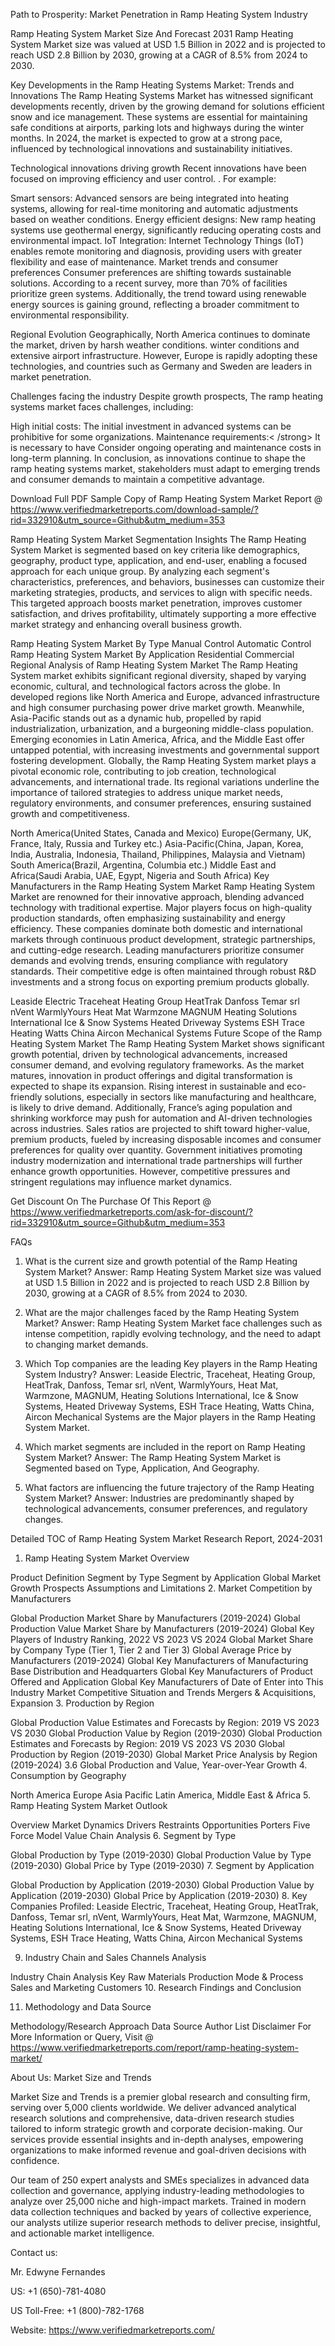 Path to Prosperity: Market Penetration in Ramp Heating System Industry


Ramp Heating System Market Size And Forecast 2031
Ramp Heating System Market size was valued at USD 1.5 Billion in 2022 and is projected to reach USD 2.8 Billion by 2030, growing at a CAGR of 8.5% from 2024 to 2030.

Key Developments in the Ramp Heating Systems Market: Trends and Innovations
The Ramp Heating Systems Market has witnessed significant developments recently, driven by the growing demand for solutions efficient snow and ice management. These systems are essential for maintaining safe conditions at airports, parking lots and highways during the winter months. In 2024, the market is expected to grow at a strong pace, influenced by technological innovations and sustainability initiatives.

Technological innovations driving growth
Recent innovations have been focused on improving efficiency and user control. . For example:

Smart sensors: Advanced sensors are being integrated into heating systems, allowing for real-time monitoring and automatic adjustments based on weather conditions.
Energy efficient designs: New ramp heating systems use geothermal energy, significantly reducing operating costs and environmental impact.
IoT Integration: Internet Technology Things (IoT) enables remote monitoring and diagnosis, providing users with greater flexibility and ease of maintenance.
Market trends and consumer preferences
Consumer preferences are shifting towards sustainable solutions. According to a recent survey, more than 70% of facilities prioritize green systems. Additionally, the trend toward using renewable energy sources is gaining ground, reflecting a broader commitment to environmental responsibility.

Regional Evolution
Geographically, North America continues to dominate the market, driven by harsh weather conditions. winter conditions and extensive airport infrastructure. However, Europe is rapidly adopting these technologies, and countries such as Germany and Sweden are leaders in market penetration.

Challenges facing the industry
Despite growth prospects, The ramp heating systems market faces challenges, including:

High initial costs: The initial investment in advanced systems can be prohibitive for some organizations.
Maintenance requirements:< /strong> It is necessary to have Consider ongoing operating and maintenance costs in long-term planning.
In conclusion, as innovations continue to shape the ramp heating systems market, stakeholders must adapt to emerging trends and consumer demands to maintain a competitive advantage.

Download Full PDF Sample Copy of Ramp Heating System Market Report @ https://www.verifiedmarketreports.com/download-sample/?rid=332910&utm_source=Github&utm_medium=353

Ramp Heating System Market Segmentation Insights
The Ramp Heating System Market is segmented based on key criteria like demographics, geography, product type, application, and end-user, enabling a focused approach for each unique group. By analyzing each segment's characteristics, preferences, and behaviors, businesses can customize their marketing strategies, products, and services to align with specific needs. This targeted approach boosts market penetration, improves customer satisfaction, and drives profitability, ultimately supporting a more effective market strategy and enhancing overall business growth.

Ramp Heating System Market By Type
Manual Control
Automatic Control
Ramp Heating System Market By Application
Residential
Commercial
Regional Analysis of Ramp Heating System Market
The Ramp Heating System market exhibits significant regional diversity, shaped by varying economic, cultural, and technological factors across the globe. In developed regions like North America and Europe, advanced infrastructure and high consumer purchasing power drive market growth. Meanwhile, Asia-Pacific stands out as a dynamic hub, propelled by rapid industrialization, urbanization, and a burgeoning middle-class population. Emerging economies in Latin America, Africa, and the Middle East offer untapped potential, with increasing investments and governmental support fostering development. Globally, the Ramp Heating System market plays a pivotal economic role, contributing to job creation, technological advancements, and international trade. Its regional variations underline the importance of tailored strategies to address unique market needs, regulatory environments, and consumer preferences, ensuring sustained growth and competitiveness.

North America(United States, Canada and Mexico)
Europe(Germany, UK, France, Italy, Russia and Turkey etc.)
Asia-Pacific(China, Japan, Korea, India, Australia, Indonesia, Thailand, Philippines, Malaysia and Vietnam)
South America(Brazil, Argentina, Columbia etc.)
Middle East and Africa(Saudi Arabia, UAE, Egypt, Nigeria and South Africa)
Key Manufacturers in the Ramp Heating System Market
Ramp Heating System Market are renowned for their innovative approach, blending advanced technology with traditional expertise. Major players focus on high-quality production standards, often emphasizing sustainability and energy efficiency. These companies dominate both domestic and international markets through continuous product development, strategic partnerships, and cutting-edge research. Leading manufacturers prioritize consumer demands and evolving trends, ensuring compliance with regulatory standards. Their competitive edge is often maintained through robust R&D investments and a strong focus on exporting premium products globally.

Leaside Electric
Traceheat
Heating Group
HeatTrak
Danfoss
Temar srl
nVent
WarmlyYours
Heat Mat
Warmzone
MAGNUM
Heating Solutions International
Ice & Snow Systems
Heated Driveway Systems
ESH Trace Heating
Watts China
Aircon Mechanical Systems
Future Scope of the Ramp Heating System Market
The Ramp Heating System Market shows significant growth potential, driven by technological advancements, increased consumer demand, and evolving regulatory frameworks. As the market matures, innovation in product offerings and digital transformation is expected to shape its expansion. Rising interest in sustainable and eco-friendly solutions, especially in sectors like manufacturing and healthcare, is likely to drive demand. Additionally, France’s aging population and shrinking workforce may push for automation and AI-driven technologies across industries. Sales ratios are projected to shift toward higher-value, premium products, fueled by increasing disposable incomes and consumer preferences for quality over quantity. Government initiatives promoting industry modernization and international trade partnerships will further enhance growth opportunities. However, competitive pressures and stringent regulations may influence market dynamics.

Get Discount On The Purchase Of This Report @ https://www.verifiedmarketreports.com/ask-for-discount/?rid=332910&utm_source=Github&utm_medium=353

FAQs
1. What is the current size and growth potential of the Ramp Heating System Market?
Answer: Ramp Heating System Market size was valued at USD 1.5 Billion in 2022 and is projected to reach USD 2.8 Billion by 2030, growing at a CAGR of 8.5% from 2024 to 2030.

2. What are the major challenges faced by the Ramp Heating System Market?
Answer: Ramp Heating System Market face challenges such as intense competition, rapidly evolving technology, and the need to adapt to changing market demands.

3. Which Top companies are the leading Key players in the Ramp Heating System Industry?
Answer: Leaside Electric, Traceheat, Heating Group, HeatTrak, Danfoss, Temar srl, nVent, WarmlyYours, Heat Mat, Warmzone, MAGNUM, Heating Solutions International, Ice & Snow Systems, Heated Driveway Systems, ESH Trace Heating, Watts China, Aircon Mechanical Systems are the Major players in the Ramp Heating System Market.

4. Which market segments are included in the report on Ramp Heating System Market?
Answer: The Ramp Heating System Market is Segmented based on Type, Application, And Geography.

5. What factors are influencing the future trajectory of the Ramp Heating System Market?
Answer: Industries are predominantly shaped by technological advancements, consumer preferences, and regulatory changes.

Detailed TOC of Ramp Heating System Market Research Report, 2024-2031
1. Ramp Heating System Market Overview

Product Definition
Segment by Type
Segment by Application
Global Market Growth Prospects
Assumptions and Limitations
2. Market Competition by Manufacturers

Global Production Market Share by Manufacturers (2019-2024)
Global Production Value Market Share by Manufacturers (2019-2024)
Global Key Players of Industry Ranking, 2022 VS 2023 VS 2024
Global Market Share by Company Type (Tier 1, Tier 2 and Tier 3)
Global Average Price by Manufacturers (2019-2024)
Global Key Manufacturers of Manufacturing Base Distribution and Headquarters
Global Key Manufacturers of Product Offered and Application
Global Key Manufacturers of Date of Enter into This Industry
Market Competitive Situation and Trends
Mergers & Acquisitions, Expansion
3. Production by Region

Global Production Value Estimates and Forecasts by Region: 2019 VS 2023 VS 2030
Global Production Value by Region (2019-2030)
Global Production Estimates and Forecasts by Region: 2019 VS 2023 VS 2030
Global Production by Region (2019-2030)
Global Market Price Analysis by Region (2019-2024) 3.6 Global Production and Value, Year-over-Year Growth
4. Consumption by Geography

North America
Europe
Asia Pacific
Latin America, Middle East & Africa
5. Ramp Heating System Market Outlook

Overview
Market Dynamics
Drivers
Restraints
Opportunities
Porters Five Force Model
Value Chain Analysis 
6. Segment by Type

Global Production by Type (2019-2030)
Global Production Value by Type (2019-2030)
Global Price by Type (2019-2030)
7. Segment by Application

Global Production by Application (2019-2030)
Global Production Value by Application (2019-2030)
Global Price by Application (2019-2030)
8. Key Companies Profiled: Leaside Electric, Traceheat, Heating Group, HeatTrak, Danfoss, Temar srl, nVent, WarmlyYours, Heat Mat, Warmzone, MAGNUM, Heating Solutions International, Ice & Snow Systems, Heated Driveway Systems, ESH Trace Heating, Watts China, Aircon Mechanical Systems

9. Industry Chain and Sales Channels Analysis

Industry Chain Analysis
Key Raw Materials
Production Mode & Process
Sales and Marketing
Customers
10. Research Findings and Conclusion

11. Methodology and Data Source

Methodology/Research Approach
Data Source
Author List
Disclaimer
For More Information or Query, Visit @ https://www.verifiedmarketreports.com/report/ramp-heating-system-market/

About Us: Market Size and Trends

Market Size and Trends is a premier global research and consulting firm, serving over 5,000 clients worldwide. We deliver advanced analytical research solutions and comprehensive, data-driven research studies tailored to inform strategic growth and corporate decision-making. Our services provide essential insights and in-depth analyses, empowering organizations to make informed revenue and goal-driven decisions with confidence.

Our team of 250 expert analysts and SMEs specializes in advanced data collection and governance, applying industry-leading methodologies to analyze over 25,000 niche and high-impact markets. Trained in modern data collection techniques and backed by years of collective experience, our analysts utilize superior research methods to deliver precise, insightful, and actionable market intelligence.

Contact us:

Mr. Edwyne Fernandes

US: +1 (650)-781-4080

US Toll-Free: +1 (800)-782-1768

Website: https://www.verifiedmarketreports.com/
